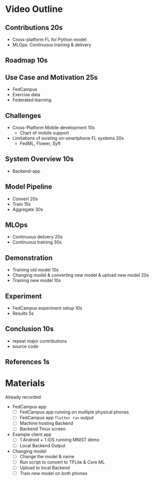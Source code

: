 # Video Outline

## Contributions 20s

- Cross-platform FL for Python model
- MLOps: Continuous training & delivery

## Roadmap 10s

## Use Case and Motivation 25s

- FedCampus
- Exercise data
- Federated learning

## Challenges

- Cross-Platform Mobile development 10s
    - Chart of mobile support
- Limitations of existing on-smartphone FL systems 20s
    - FedML, Flower, Syft

## System Overview 10s

- Backend-app

## Model Pipeline

- Convert 20s
- Train 15s
- Aggregate 30s

## MLOps

- Continuous delivery 20s
- Continuous training 30s

## Demonstration

- Training old model 10s
- Changing model & converting new model & upload new model 20s
- Training new model 10s

## Experiment

- FedCampus experiment setup 10s
- Results 5s

## Conclusion 10s

- repeat major contributions
- source code

## References 1s

# Materials

Already recorded.

- FedCampus app
    - [ ] FedCampus app running on multiple physical phones
    - [ ] FedCampus app `flutter run` output
    - [ ] Machine hosting Backend
    - [ ] Backend Tmux screen
- Example client app
    - [ ] 1 Android + 1 iOS running MNIST demo
    - [ ] Local Backend Output
- Changing model
    - [ ] Change the model & name
    - [ ] Run script to convert to TFLite & Core ML
    - [ ] Upload to local Backend
    - [ ] Train new model on both phones
